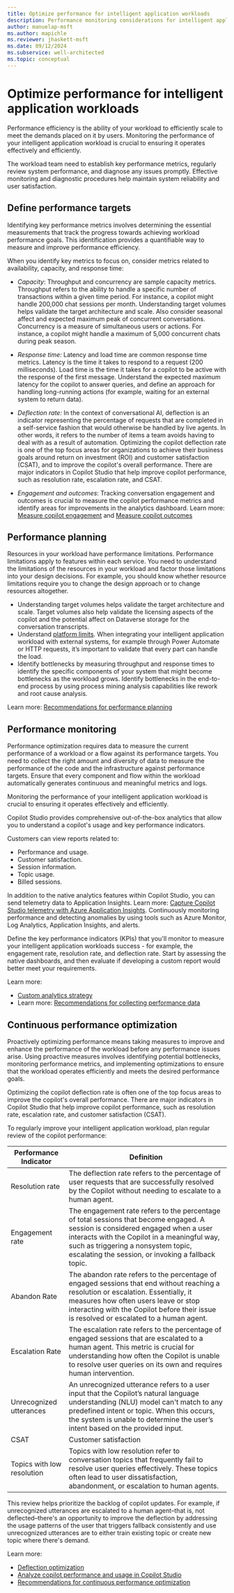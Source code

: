 ```yaml
---
title: Optimize performance for intelligent application workloads
description: Performance monitoring considerations for intelligent application workloads TODO
author: manuelap-msft
ms.author: mapichle
ms.reviewer: jhaskett-msft
ms.date: 09/12/2024
ms.subservice: well-architected
ms.topic: conceptual
---
```


# Optimize performance for intelligent application workloads

Performance efficiency is the ability of your workload to efficiently scale to meet the demands placed on it by users. Monitoring the performance of your intelligent application workload is crucial to ensuring it operates effectively and efficiently.

The workload team need to establish key performance metrics, regularly review system performance, and diagnose any issues promptly. Effective monitoring and diagnostic procedures help maintain system reliability and user satisfaction. 

## Define performance targets

Identifying key performance metrics involves determining the essential measurements that track the progress towards achieving workload performance goals. This identification provides a quantifiable way to measure and improve performance efficiency.

When you identify key metrics to focus on, consider metrics related to availability, capacity, and response time:

- _Capacity_: Throughput and concurrency are sample capacity metrics. Throughput refers to the ability to handle a specific number of transactions within a given time period. For instance, a copilot might handle 200,000 chat sessions per month. Understanding target volumes helps validate the target architecture and scale. Also consider seasonal affect and expected maximum peak of concurrent conversations. Concurrency is a measure of simultaneous users or actions. For instance, a copilot might handle a maximum of 5,000 concurrent chats during peak season.

- _Response time:_ Latency and load time are common response time metrics. Latency is the time it takes to respond to a request (200 milliseconds). Load time is the time it takes for a copilot to be active with the response of the first message. Understand the expected maximum latency for the copilot to answer queries, and define an approach for handling long-running actions (for example, waiting for an external system to return data).

- _Deflection rate:_ In the context of conversational AI, deflection is an indicator representing the percentage of requests that are completed in a self-service fashion that would otherwise be handled by live agents. In other words, it refers to the number of items a team avoids having to deal with as a result of automation. Optimizing the copilot deflection rate is one of the top focus areas for organizations to achieve their business goals around return on investment (ROI) and customer satisfaction (CSAT), and to improve the copilot's overall performance. There are major indicators in Copilot Studio that help improve copilot performance, such as resolution rate, escalation rate, and CSAT.

- _Engagement and outcomes_: Tracking conversation engagement and outcomes is crucial to measure the copilot performance metrics and identify areas for improvements in the analytics dashboard. Learn more: [Measure copilot engagement](/microsoft-copilot-studio/guidance/measuring-engagement) and [Measure copilot outcomes](/microsoft-copilot-studio/guidance/measuring-outcomes)

## Performance planning

Resources in your workload have performance limitations. Performance limitations apply to features within each service. You need to understand the limitations of the resources in your workload and factor those limitations into your design decisions. For example, you should know whether resource limitations require you to change the design approach or to change resources altogether.

- Understanding target volumes helps validate the target architecture and scale. Target volumes also help validate the licensing aspects of the copilot and the potential affect on Dataverse storage for the conversation transcripts.
- Understand [platform limits](/microsoft-copilot-studio/requirements-quotas). When integrating your intelligent application workload with external systems, for example through Power Automate or HTTP requests, it’s important to validate that every part can handle the load.
- Identify bottlenecks by measuring throughput and response times to identify the specific components of your system that might become bottlenecks as the workload grows. Identify bottlenecks in the end-to-end process by using process mining analysis capabilities like rework and root cause analysis.

Learn more: [Recommendations for performance planning](../performance-efficiency/performance-planning.md)

## Performance monitoring

Performance optimization requires data to measure the current performance of a workload or a flow against its performance targets. You need to collect the right amount and diversity of data to measure the performance of the code and the infrastructure against performance targets. Ensure that every component and flow within the workload automatically generates continuous and meaningful metrics and logs.

Monitoring the performance of your intelligent application workload is crucial to ensuring it operates effectively and efficiently. 

Copilot Studio provides comprehensive out-of-the-box analytics that allow you to understand a copilot's usage and key performance indicators.

Customers can view reports related to:

- Performance and usage.
- Customer satisfaction.
- Session information.
- Topic usage.
- Billed sessions.

In addition to the native analytics features within Copilot Studio, you can send telemetry data to Application Insights. Learn more: [Capture Copilot Studio telemetry with Azure Application Insights](/microsoft-copilot-studio/advanced-bot-framework-composer-capture-telemetry?tabs=webApp). Continuously monitoring performance and detecting anomalies by using tools such as Azure Monitor, Log Analytics, Application Insights, and alerts.

Define the key performance indicators (KPIs) that you'll monitor to measure your intelligent application workloads success - for example, the engagement rate, resolution rate, and deflection rate. Start by assessing the native dashboards, and then evaluate if developing a custom report would better meet your requirements.

Learn more: 

- [Custom analytics strategy](/microsoft-copilot-studio/guidance/custom-analytics-strategy) 
- Learn more: [Recommendations for collecting performance data](../performance-efficiency/collect-performance-data.md)

## Continuous performance optimization

Proactively optimizing performance means taking measures to improve and enhance the performance of the workload before any performance issues arise. Using proactive measures involves identifying potential bottlenecks, monitoring performance metrics, and implementing optimizations to ensure that the workload operates efficiently and meets the desired performance goals.

Optimizing the copilot deflection rate is often one of the top focus areas to improve the copilot's overall performance. There are major indicators in Copilot Studio that help improve copilot performance, such as resolution rate, escalation rate, and customer satisfaction (CSAT).

To regularly improve your intelligent application workload, plan regular review of the copilot performance:

| Performance Indicator | Definition |
| --- | --- |
| Resolution rate | The deflection rate refers to the percentage of user requests that are successfully resolved by the Copilot without needing to escalate to a human agent. |
| Engagement rate | The engagement rate refers to the percentage of total sessions that become engaged. A session is considered engaged when a user interacts with the Copilot in a meaningful way, such as triggering a nonsystem topic, escalating the session, or invoking a fallback topic. | 
| Abandon Rate | The abandon rate refers to the percentage of engaged sessions that end without reaching a resolution or escalation. Essentially, it measures how often users leave or stop interacting with the Copilot before their issue is resolved or escalated to a human agent. | 
| Escalation Rate | The escalation rate refers to the percentage of engaged sessions that are escalated to a human agent. This metric is crucial for understanding how often the Copilot is unable to resolve user queries on its own and requires human intervention. |
| Unrecognized utterances | An unrecognized utterance refers to a user input that the Copilot’s natural language understanding (NLU) model can't match to any predefined intent or topic. When this occurs, the system is unable to determine the user’s intent based on the provided input. | 
| CSAT | Customer satisfaction |
| Topics with low resolution | Topics with low resolution refer to conversation topics that frequently fail to resolve user queries effectively. These topics often lead to user dissatisfaction, abandonment, or escalation to human agents. |

This review helps prioritize the backlog of copilot updates. For example, if unrecognized utterances are escalated to a human agent–that is, not deflected–there's an opportunity to improve the deflection by addressing the usage patterns of the user that triggers fallback consistently and use unrecognized utterances are to either train existing topic or create new topic where there's demand.

Learn more:

- [Deflection optimization](/microsoft-copilot-studio/guidance/deflection-overview) 
- [Analyze copilot performance and usage in Copilot Studio](/microsoft-copilot-studio/analytics-summary)
- [Recommendations for continuous performance optimization](../performance-efficiency/continuous-performance-optimize.md)
